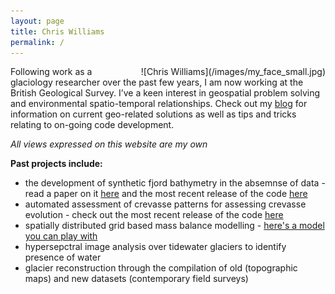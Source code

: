 ```yaml
---
layout: page
title: Chris Williams
permalink: /
---
```


<div style="float:right; padding-left:20px" markdown="1">
![Chris Williams](/images/my_face_small.jpg)
</div>

Following work as a glaciology researcher over the past few years, I am now working at the British Geological Survey. I’ve a keen interest in geospatial problem solving and environmental spatio-temporal relationships. Check out my [blog](../blog) for information on current geo-related solutions as well as tips and tricks relating to on-going code development.

*All views expressed on this website are my own*

**Past projects include:**

- the development of synthetic fjord bathymetry in the absemnse of data - read a paper on it [here](https://www.the-cryosphere.net/11/363/2017/tc-11-363-2017.html) and the most recent release of the code [here](https://zenodo.org/record/827347#.Waa1ociGPcs)
- automated assessment of crevasse patterns for assessing crevasse evolution - check out the most recent release of the code [here](https://zenodo.org/record/830251#.Waa1f8iGPcs)
- spatially distributed grid based mass balance modelling - [here's a model you can play with](https://github.com/Chris35Wills/SEB_model_java_files)
- hypersepctral image analysis over tidewater glaciers to identify presence of water 
- glacier reconstruction through the compilation of old (topographic maps) and new datasets (contemporary field surveys)
